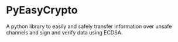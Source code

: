 # PyEasyCrypto
A python library to easily and safely transfer information over unsafe channels and sign and verify data using ECDSA.
